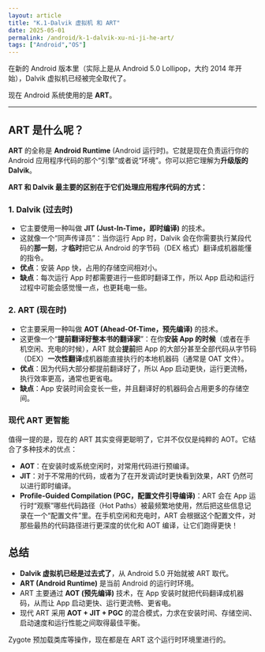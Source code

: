 ```yaml
---
layout: article
title: "K.1-Dalvik 虚拟机 和 ART"
date: 2025-05-01
permalink: /android/k-1-dalvik-xu-ni-ji-he-art/
tags: ["Android","OS"]
---
```


 

在新的 Android 版本里（实际上是从 Android 5.0 Lollipop，大约 2014 年开始），Dalvik 虚拟机已经被完全取代了。

现在 Android 系统使用的是 **ART**。

---

## ART 是什么呢？

**ART** 的全称是 **Android Runtime** (Android 运行时)。它就是现在负责运行你的 Android 应用程序代码的那个“引擎”或者说“环境”。你可以把它理解为**升级版的 Dalvik**。

**ART 和 Dalvik 最主要的区别在于它们处理应用程序代码的方式：**

### 1. Dalvik (过去时)
    
- 它主要使用一种叫做 **JIT (Just-In-Time，即时编译)** 的技术。
- 这就像一个“同声传译员”：当你运行 App 时，Dalvik 会在你需要执行某段代码的**那一刻**，才**临时**把它从 Android 的字节码（DEX 格式）翻译成机器能懂的指令。
- **优点**：安装 App 快，占用的存储空间相对小。
- **缺点**：每次运行 App 时都需要进行一些即时翻译工作，所以 App 启动和运行过程中可能会感觉慢一点，也更耗电一些。

### 2. ART (现在时)
    
- 它主要采用一种叫做 **AOT (Ahead-Of-Time，预先编译)** 的技术。
- 这更像一个“**提前翻译好整本书的翻译家**”：在你**安装 App 的时候**（或者在手机空闲、充电的时候），ART 就会**提前**把 App 的大部分甚至全部代码从字节码（DEX）**一次性翻译**成机器能直接执行的本地机器码（通常是 OAT 文件）。
- **优点**：因为代码大部分都提前翻译好了，所以 App 启动更快，运行更流畅，执行效率更高，通常也更省电。
- **缺点**：App 安装时间会变长一些，并且翻译好的机器码会占用更多的存储空间。

### 现代 ART 更智能

值得一提的是，现在的 ART 其实变得更聪明了，它并不仅仅是纯粹的 AOT。它结合了多种技术的优点：

- **AOT**：在安装时或系统空闲时，对常用代码进行预编译。
- **JIT**：对于不常用的代码，或者为了在开发调试时更快看到效果，ART 仍然可以进行即时编译。
- **Profile-Guided Compilation (PGC，配置文件引导编译)**：ART 会在 App 运行时“观察”哪些代码路径（Hot Paths）被最频繁地使用，然后把这些信息记录在一个“配置文件”里。在手机空闲和充电时，ART 会根据这个配置文件，对那些最热的代码路径进行更深度的优化和 AOT 编译，让它们跑得更快！

## 总结

- **Dalvik 虚拟机已经是过去式了**，从 Android 5.0 开始就被 ART 取代。
- **ART (Android Runtime)** 是当前 Android 的运行时环境。
- ART 主要通过 **AOT (预先编译)** 技术，在 App 安装时就把代码翻译成机器码，从而让 App 启动更快、运行更流畅、更省电。
- 现代 ART 采用 **AOT + JIT + PGC** 的混合模式，力求在安装时间、存储空间、启动速度和运行性能之间取得最佳平衡。

Zygote 预加载类库等操作，现在都是在 ART 这个运行时环境里进行的。